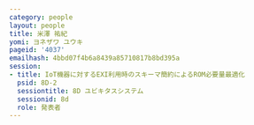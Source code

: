 ```yaml
---
category: people
layout: people
title: 米澤 祐紀
yomi: ヨネザワ ユウキ
pageid: '4037'
emailhash: 4bbd07f4b6a8439a85710817b8bd395a
session:
- title: IoT機器に対するEXI利用時のスキーマ簡約によるROM必要量最適化
  psid: 8D-2
  sessiontitle: 8D ユビキタスシステム
  sessionid: 8d
  role: 発表者
---
```

